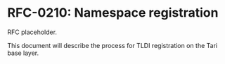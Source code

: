 # RFC-0210: Namespace registration

RFC placeholder.

This document will describe the process for TLDI registration on the Tari base layer.